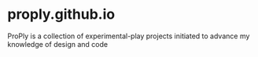 # proply.github.io
ProPly is a collection of experimental-play projects initiated to advance my knowledge of design and code
